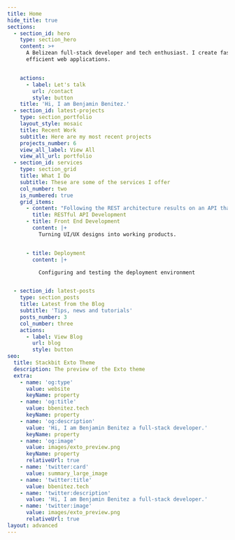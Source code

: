 ```yaml
---
title: Home
hide_title: true
sections:
  - section_id: hero
    type: section_hero
    content: >+
      A Belizean full-stack developer and tech enthusiast. I create fast and
      efficient web applications.


    actions:
      - label: Let's talk
        url: /contact
        style: button
    title: 'Hi, I am Benjamin Benitez.'
  - section_id: latest-projects
    type: section_portfolio
    layout_style: mosaic
    title: Recent Work
    subtitle: Here are my most recent projects
    projects_number: 6
    view_all_label: View All
    view_all_url: portfolio
  - section_id: services
    type: section_grid
    title: What I Do
    subtitle: These are some of the services I offer
    col_number: two
    is_numbered: true
    grid_items:
      - content: "Following the REST architecture results on an API that is flexible.\_\n\n\n"
        title: RESTful API Development
      - title: Front End Development
        content: |+
          Turning UI/UX designs into working products.


      - title: Deployment
        content: |+

          Configuring and testing the deployment environment


  - section_id: latest-posts
    type: section_posts
    title: Latest from the Blog
    subtitle: 'Tips, news and tutorials'
    posts_number: 3
    col_number: three
    actions:
      - label: View Blog
        url: blog
        style: button
seo:
  title: Stackbit Exto Theme
  description: The preview of the Exto theme
  extra:
    - name: 'og:type'
      value: website
      keyName: property
    - name: 'og:title'
      value: bbenitez.tech
      keyName: property
    - name: 'og:description'
      value: 'Hi, I am Benjamin Benitez a full-stack developer.'
      keyName: property
    - name: 'og:image'
      value: images/exto_preview.png
      keyName: property
      relativeUrl: true
    - name: 'twitter:card'
      value: summary_large_image
    - name: 'twitter:title'
      value: bbenitez.tech
    - name: 'twitter:description'
      value: 'Hi, I am Benjamin Benitez a full-stack developer.'
    - name: 'twitter:image'
      value: images/exto_preview.png
      relativeUrl: true
layout: advanced
---
```

